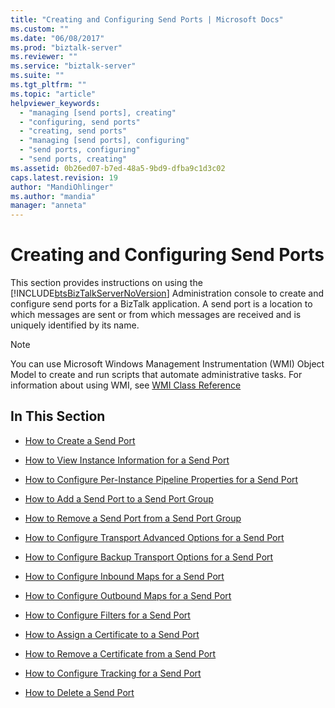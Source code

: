 ```yaml
---
title: "Creating and Configuring Send Ports | Microsoft Docs"
ms.custom: ""
ms.date: "06/08/2017"
ms.prod: "biztalk-server"
ms.reviewer: ""
ms.service: "biztalk-server"
ms.suite: ""
ms.tgt_pltfrm: ""
ms.topic: "article"
helpviewer_keywords: 
  - "managing [send ports], creating"
  - "configuring, send ports"
  - "creating, send ports"
  - "managing [send ports], configuring"
  - "send ports, configuring"
  - "send ports, creating"
ms.assetid: 0b26ed07-b7ed-48a5-9bd9-dfba9c1d3c02
caps.latest.revision: 19
author: "MandiOhlinger"
ms.author: "mandia"
manager: "anneta"
---
```

# Creating and Configuring Send Ports
This section provides instructions on using the [!INCLUDE[btsBizTalkServerNoVersion](../includes/btsbiztalkservernoversion-md.md)] Administration console to create and configure send ports for a BizTalk application. A send port is a location to which messages are sent or from which messages are received and is uniquely identified by its name.  
  
> [!NOTE]
>  You can use Microsoft Windows Management Instrumentation (WMI) Object Model to create and run scripts that automate administrative tasks. For information about using WMI, see [WMI Class Reference](../core/wmi-class-reference.md)  
  
## In This Section  
  
-   [How to Create a Send Port](../core/how-to-create-a-send-port2.md)  
  
-   [How to View Instance Information for a Send Port](../core/how-to-view-instance-information-for-a-send-port.md)  
  
-   [How to Configure Per-Instance Pipeline Properties for a Send Port](../core/how-to-configure-per-instance-pipeline-properties-for-a-send-port.md)  
  
-   [How to Add a Send Port to a Send Port Group](../core/how-to-add-a-send-port-to-a-send-port-group.md)  
  
-   [How to Remove a Send Port from a Send Port Group](../core/how-to-remove-a-send-port-from-a-send-port-group.md)  
  
-   [How to Configure Transport Advanced Options for a Send Port](../core/how-to-configure-transport-advanced-options-for-a-send-port.md)  
  
-   [How to Configure Backup Transport Options for a Send Port](../core/how-to-configure-backup-transport-options-for-a-send-port.md)  
  
-   [How to Configure Inbound Maps for a Send Port](../core/how-to-configure-inbound-maps-for-a-send-port.md)  
  
-   [How to Configure Outbound Maps for a Send Port](../core/how-to-configure-outbound-maps-for-a-send-port.md)  
  
-   [How to Configure Filters for a Send Port](../core/how-to-configure-filters-for-a-send-port.md)  
  
-   [How to Assign a Certificate to a Send Port](../core/how-to-assign-a-certificate-to-a-send-port.md)  
  
-   [How to Remove a Certificate from a Send Port](../core/how-to-remove-a-certificate-from-a-send-port.md)  
  
-   [How to Configure Tracking for a Send Port](../core/how-to-configure-tracking-for-a-send-port.md)  
  
-   [How to Delete a Send Port](../core/how-to-delete-a-send-port.md)
